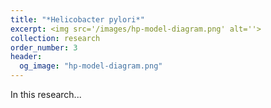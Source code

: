 ```yaml
---
title: "*Helicobacter pylori*"
excerpt: <img src='/images/hp-model-diagram.png' alt=''>
collection: research
order_number: 3
header: 
  og_image: "hp-model-diagram.png"
---
```


In this research... 
